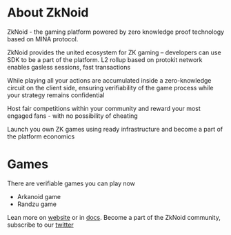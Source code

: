 # About ZkNoid
ZkNoid - the gaming platform powered by zero knowledge proof technology based on MINA protocol.

ZkNoid provides the united ecosystem for ZK gaming – developers can use SDK to be a part of the platform.
L2 rollup based on protokit network enables gasless sessions, fast transactions

While playing all your actions are accumulated inside a zero-knowledge circuit on the client side, ensuring verifiability of the game process while your strategy remains confidential

Host fair competitions within your community and reward your most engaged fans - with no possibility of cheating

Launch you own ZK games using ready infrastructure and become a part of the platform economics

# Games
There are verifiable games you can play now
- Arkanoid game
- Randzu game

Lean more on [website](https://zknoid.io) or in [docs](https://docs.zknoid.io/docs). 
Become a part of the ZkNoid community, subscribe to our [twitter](https://twitter.com/ZkNoid)
